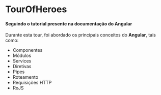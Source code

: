 # TourOfHeroes

#### Seguindo o tutorial presente na documentação do Angular

Durante esta tour, foi abordado os principais conceitos do **Angular**, tais como:

- Componentes
- Módulos
- Services
- Diretivas
- Pipes
- Roteamento
- Requisições HTTP
- RxJS






